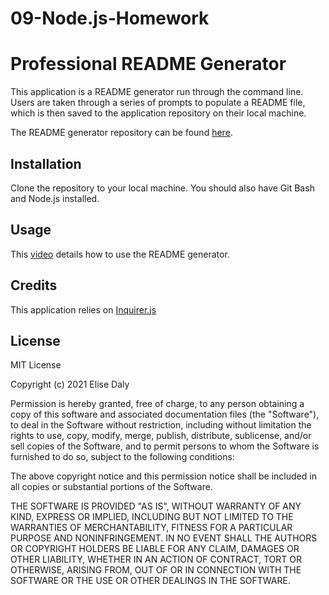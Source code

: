 # 09-Node.js-Homework
# Professional README Generator

This application is a README generator run through the command line. Users are taken through a series of prompts to populate a README file, which is then saved to the application repository on their local machine.

The README generator repository can be found [here](https://github.com/elisesamanthadaly/09-Node.js-Homework).


## Installation
Clone the repository to your local machine. You should also have Git Bash and Node.js installed.


## Usage

This [video](https://drive.google.com/file/d/1vYbx4k423eKqx3sOV0qEz5NGqdrSPc-b/view?usp=sharing) details how to use the README generator.


## Credits

This application relies on [Inquirer.js](https://www.npmjs.com/package/inquirer)


## License

MIT License

Copyright (c) 2021 Elise Daly

Permission is hereby granted, free of charge, to any person obtaining a copy
of this software and associated documentation files (the "Software"), to deal
in the Software without restriction, including without limitation the rights
to use, copy, modify, merge, publish, distribute, sublicense, and/or sell
copies of the Software, and to permit persons to whom the Software is
furnished to do so, subject to the following conditions:

The above copyright notice and this permission notice shall be included in all
copies or substantial portions of the Software.

THE SOFTWARE IS PROVIDED "AS IS", WITHOUT WARRANTY OF ANY KIND, EXPRESS OR
IMPLIED, INCLUDING BUT NOT LIMITED TO THE WARRANTIES OF MERCHANTABILITY,
FITNESS FOR A PARTICULAR PURPOSE AND NONINFRINGEMENT. IN NO EVENT SHALL THE
AUTHORS OR COPYRIGHT HOLDERS BE LIABLE FOR ANY CLAIM, DAMAGES OR OTHER
LIABILITY, WHETHER IN AN ACTION OF CONTRACT, TORT OR OTHERWISE, ARISING FROM,
OUT OF OR IN CONNECTION WITH THE SOFTWARE OR THE USE OR OTHER DEALINGS IN THE
SOFTWARE.